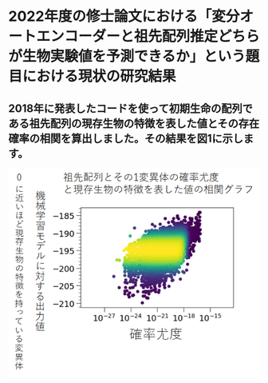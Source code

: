# 2022年度の修士論文における「変分オートエンコーダーと祖先配列推定どちらが生物実験値を予測できるか」という題目における現状の研究結果
## 2018年に発表したコードを使って初期生命の配列である祖先配列の現存生物の特徴を表した値とその存在確率の相関を算出しました。その結果を図1に示します。
![祖先最尤配列とその1変異体のELBOと確率尤度の関係](祖先配列_確率尤度_ELBO.png "hero")
